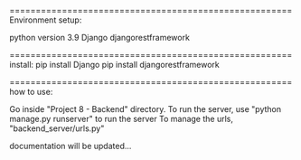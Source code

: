 ======================================================
Environment setup:

python version 3.9
Django
djangorestframework

======================================================
install:
pip install Django
pip install djangorestframework

======================================================
how to use:

Go inside "Project 8 - Backend" directory.
To run the server, use "python manage.py runserver" to run the server
To manage the urls, "backend_server/urls.py"

documentation will be updated...
